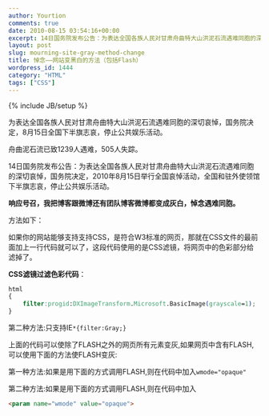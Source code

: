 ```yaml
---
author: Yourtion
comments: true
date: 2010-08-15 03:54:16+00:00
excerpt: 14日国务院发布公告：为表达全国各族人民对甘肃舟曲特大山洪泥石流遇难同胞的深切哀悼，国务院决定，2010年8月15日举行全国哀悼活动，全国和驻外使领馆下半旗志哀，停止公共娱乐活动。响应号召，我把博客跟微博还有团队博客微博都变成灰白，悼念遇难同胞。
layout: post
slug: mourning-site-gray-method-change
title: 悼念——网站变黑白的方法（包括Flash）
wordpress_id: 1444
category: "HTML"
tags: ["CSS"]
---
```

{% include JB/setup %}

为表达全国各族人民对甘肃舟曲特大山洪泥石流遇难同胞的深切哀悼，国务院决定，8月15日全国下半旗志哀，停止公共娱乐活动。

舟曲泥石流已致1239人遇难，505人失踪。

14日国务院发布公告：为表达全国各族人民对甘肃舟曲特大山洪泥石流遇难同胞的深切哀悼，国务院决定，2010年8月15日举行全国哀悼活动，全国和驻外使领馆下半旗志哀，停止公共娱乐活动。

**响应号召，我把博客跟微博还有团队博客微博都变成灰白，悼念遇难同胞。**

方法如下：

如果你的网站能够支持支持CSS，是符合W3标准的网页，那就在CSS文件的最前面加上一行代码就可以了，这段代码使用的是CSS滤镜，将网页中的色彩部分给滤掉了。

**CSS滤镜过滤色彩代码**：

```css
html 
{ 
	filter:progid:DXImageTransform.Microsoft.BasicImage(grayscale=1); 
}
```

第二种方法:只支持IE```*{filter:Gray;}```

上面的代码可以使除了FLASH之外的网页所有元素变灰,如果网页中含有FLASH,可以使用下面的方法使FLASH变灰:

第一种方法:如果是用下面的方式调用FLASH,则在代码中加入```wmode="opaque"```


第二种方法:如果是用下面的方式调用FLASH,则在代码中加入

```html
<param name="wmode" value="opaque">
```
